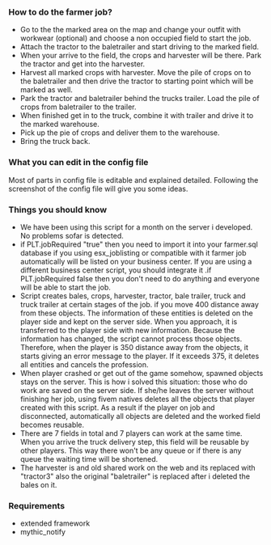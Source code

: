
### How to do the farmer job?
- Go to the the marked area on the map and change your outfit with workwear (optional) and choose a non occupied field to start the job.
- Attach the tractor to the baletrailer and start driving to the marked field.
- When your arrive to the field, the crops and harvester will be there. Park the tractor and get into the harvester.
- Harvest all marked crops with harvester. Move the pile of crops on to the baletrailer and then drive the tractor to starting point which will be marked as well.
- Park the tractor and baletrailer behind the trucks trailer. Load the pile of crops from baletrailer to the trailer.
- When finished get in to the truck, combine it with trailer and drive it to the marked warehouse.
- Pick up the pie of crops and deliver them to the warehouse.
- Bring the truck back.

### What you can edit in the config file
Most of parts in config file is editable and explained detailed. Following the screenshot of the config file will give you some ideas.


### Things you should know
- We have been using this script for a month on the server i developed. No problems sofar is detected.
- if PLT.jobRequired "true" then you need to import it into your farmer.sql database if you using esx_joblisting or compatible with it farmer job automatically will be listed on your business center. If you are using a different business center script, you should integrate it .if PLT.jobRequired false then you don't need to do anything and everyone will be able to start the job.
- Script creates bales, crops, harvester, tractor, bale trailer, truck and truck trailer at certain stages of the job. if you move 400 distance away from these objects. The information of these entities is deleted on the player side and kept on the server side. When you approach, it is transferred to the player side with new information. Because the information has changed, the script cannot process those objects. Therefore, when the player is 350 distance away from the objects, it starts giving an error message to the player. If it exceeds 375, it deletes all entities and cancels the profession.
- When player crashed or get out of the game somehow, spawned objects stays on the server. This is how i solved this situation: those who do work are saved on the server side. If she/he leaves the server without finishing her job, using fivem natives deletes all the objects that player created with this script. As a result if the player on job and disconnected, automatically all objects are deleted and the worked field becomes reusable.
- There are 7 fields in total and 7 players can work at the same time. When you arrive the truck delivery step, this field will be reusable by other players. This way there won't be any queue or if there is any queue the waiting time will be shortened.
- The harvester is and old shared work on the web and its replaced with "tractor3" also the original "baletrailer" is replaced after i deleted the bales on it.

### Requirements
- extended framework
- mythic_notify